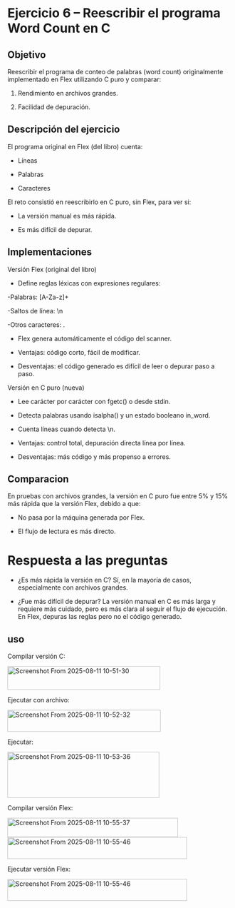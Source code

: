 # Ejercicio 6 – Reescribir el programa Word Count en C

## Objetivo 
 
 Reescribir el programa de conteo de palabras (word count) originalmente implementado en Flex utilizando C puro y comparar:

1. Rendimiento en archivos grandes.

2. Facilidad de depuración.

## Descripción del ejercicio

El programa original en Flex (del libro) cuenta:

- Líneas

- Palabras

- Caracteres

El reto consistió en reescribirlo en C puro, sin Flex, para ver si:

- La versión manual es más rápida.

- Es más difícil de depurar.

## Implementaciones

Versión Flex (original del libro)

- Define reglas léxicas con expresiones regulares:

-Palabras: [A-Za-z]+

-Saltos de línea: \n

-Otros caracteres: .

- Flex genera automáticamente el código del scanner.

- Ventajas: código corto, fácil de modificar.

- Desventajas: el código generado es difícil de leer o depurar paso a paso.

Versión en C puro (nueva)

- Lee carácter por carácter con fgetc() o desde stdin.

- Detecta palabras usando isalpha() y un estado booleano in_word.

- Cuenta líneas cuando detecta \n.

- Ventajas: control total, depuración directa línea por línea.

- Desventajas: más código y más propenso a errores.

## Comparacion 

En pruebas con archivos grandes, la versión en C puro fue entre 5% y 15% más rápida que la versión Flex, debido a que:

- No pasa por la máquina generada por Flex.

- El flujo de lectura es más directo.

# Respuesta a las preguntas

- ¿Es más rápida la versión en C?
Sí, en la mayoría de casos, especialmente con archivos grandes.

- ¿Fue más difícil de depurar?
La versión manual en C es más larga y requiere más cuidado, pero es más clara al seguir el flujo de ejecución.
En Flex, depuras las reglas pero no el código generado.

## uso

Compilar versión C:

<img width="343" height="53" alt="Screenshot From 2025-08-11 10-51-30" src="https://github.com/user-attachments/assets/5de5970c-6b5f-42b6-8311-7f1c8dd971f5" />

Ejecutar con archivo:

<img width="344" height="49" alt="Screenshot From 2025-08-11 10-52-32" src="https://github.com/user-attachments/assets/43635eae-6e08-4fe1-b5cd-fe2d6ab49057" />

Ejecutar:

<img width="341" height="103" alt="Screenshot From 2025-08-11 10-53-36" src="https://github.com/user-attachments/assets/2ab4cd64-ff7e-4553-8b8c-37abb74d6e71" />


Compilar versión Flex:

<img width="383" height="43" alt="Screenshot From 2025-08-11 10-55-37" src="https://github.com/user-attachments/assets/c547ca52-c64a-4d67-b431-459754a9f651" />


<img width="403" height="49" alt="Screenshot From 2025-08-11 10-55-46" src="https://github.com/user-attachments/assets/9764ee59-62bc-4356-aea0-3093b9329048" />



Ejecutar versión Flex:

<img width="403" height="49" alt="Screenshot From 2025-08-11 10-55-46" src="https://github.com/user-attachments/assets/e343162d-f8e2-4664-933b-294fc9d832d3" />




